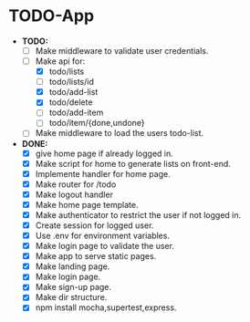 # TODO-App

- **TODO:** 
  - [ ] Make middleware to validate user credentials.
  - [ ] Make api for:
    - [x] todo/lists
    - [ ] todo/lists/id
    - [x] todo/add-list
    - [x] todo/delete
    - [ ] todo/add-item
    - [ ] todo/item/{done,undone}
  - [ ] Make middleware to load the users todo-list.

- **DONE:**
  - [x] give home page if already logged in.
  - [x] Make script for home to generate lists on front-end.
  - [x] Implemente handler for home page.
  - [x] Make router for /todo
  - [x] Make logout handler
  - [x] Make home page template.
  - [x] Make authenticator to restrict the user if not logged in.
  - [x] Create session for logged user.
  - [x] Use .env for environment variables.
  - [x] Make login page to validate the user.
  - [x] Make app to serve static pages.
  - [x] Make landing page.
  - [x] Make login page.
  - [x] Make sign-up page.
  - [x] Make dir structure.
  - [x] npm install mocha,supertest,express.
